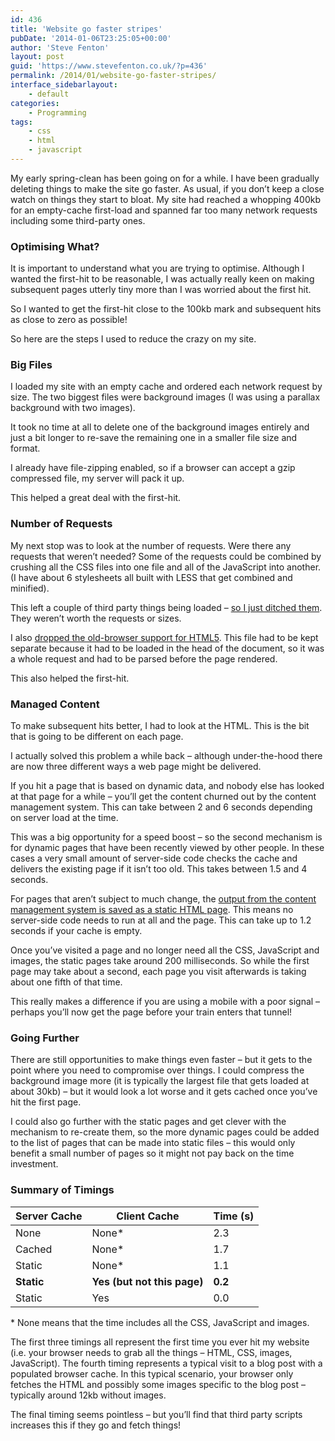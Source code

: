```yaml
---
id: 436
title: 'Website go faster stripes'
pubDate: '2014-01-06T23:25:05+00:00'
author: 'Steve Fenton'
layout: post
guid: 'https://www.stevefenton.co.uk/?p=436'
permalink: /2014/01/website-go-faster-stripes/
interface_sidebarlayout:
    - default
categories:
    - Programming
tags:
    - css
    - html
    - javascript
---
```


My early spring-clean has been going on for a while. I have been gradually deleting things to make the site go faster. As usual, if you don’t keep a close watch on things they start to bloat. My site had reached a whopping 400kb for an empty-cache first-load and spanned far too many network requests including some third-party ones.

### Optimising What?

It is important to understand what you are trying to optimise. Although I wanted the first-hit to be reasonable, I was actually really keen on making subsequent pages utterly tiny more than I was worried about the first hit.

So I wanted to get the first-hit close to the 100kb mark and subsequent hits as close to zero as possible!

So here are the steps I used to reduce the crazy on my site.

### Big Files

I loaded my site with an empty cache and ordered each network request by size. The two biggest files were background images (I was using a parallax background with two images).

It took no time at all to delete one of the background images entirely and just a bit longer to re-save the remaining one in a smaller file size and format.

I already have file-zipping enabled, so if a browser can accept a gzip compressed file, my server will pack it up.

This helped a great deal with the first-hit.

### Number of Requests

My next stop was to look at the number of requests. Were there any requests that weren’t needed? Some of the requests could be combined by crushing all the CSS files into one file and all of the JavaScript into another. (I have about 6 stylesheets all built with LESS that get combined and minified).

This left a couple of third party things being loaded – [so I just ditched them](/Content/Blog/Date/201401/Blog/Your-Visit-Is-Not-Being-Tracked/). They weren’t worth the requests or sizes.

I also [dropped the old-browser support for HTML5](/Content/Blog/Date/201401/Blog/Goodbye-Old-Browsers/). This file had to be kept separate because it had to be loaded in the head of the document, so it was a whole request and had to be parsed before the page rendered.

This also helped the first-hit.

### Managed Content

To make subsequent hits better, I had to look at the HTML. This is the bit that is going to be different on each page.

I actually solved this problem a while back – although under-the-hood there are now three different ways a web page might be delivered.

If you hit a page that is based on dynamic data, and nobody else has looked at that page for a while – you’ll get the content churned out by the content management system. This can take between 2 and 6 seconds depending on server load at the time.

This was a big opportunity for a speed boost – so the second mechanism is for dynamic pages that have been recently viewed by other people. In these cases a very small amount of server-side code checks the cache and delivers the existing page if it isn’t too old. This takes between 1.5 and 4 seconds.

For pages that aren’t subject to much change, the [output from the content management system is saved as a static HTML page](/Content/Blog/Date/201303/Blog/Speed-Up-Dynamic-Websites-With-Static-Pages/). This means no server-side code needs to run at all and the page. This can take up to 1.2 seconds if your cache is empty.

Once you’ve visited a page and no longer need all the CSS, JavaScript and images, the static pages take around 200 milliseconds. So while the first page may take about a second, each page you visit afterwards is taking about one fifth of that time.

This really makes a difference if you are using a mobile with a poor signal – perhaps you’ll now get the page before your train enters that tunnel!

### Going Further

There are still opportunities to make things even faster – but it gets to the point where you need to compromise over things. I could compress the background image more (it is typically the largest file that gets loaded at about 30kb) – but it would look a lot worse and it gets cached once you’ve hit the first page.

I could also go further with the static pages and get clever with the mechanism to re-create them, so the more dynamic pages could be added to the list of pages that can be made into static files – this would only benefit a small number of pages so it might not pay back on the time investment.

### Summary of Timings

| Server Cache | Client Cache | Time (s) |
|---|---|---|
| None | None\* | 2.3 |
| Cached | None\* | 1.7 |
| Static | None\* | 1.1 |
| **Static** | **Yes (but not this page)** | **0.2** |
| Static | Yes | 0.0 |

\* None means that the time includes all the CSS, JavaScript and images.

The first three timings all represent the first time you ever hit my website (i.e. your browser needs to grab all the things – HTML, CSS, images, JavaScript). The fourth timing represents a typical visit to a blog post with a populated browser cache. In this typical scenario, your browser only fetches the HTML and possibly some images specific to the blog post – typically around 12kb without images.

The final timing seems pointless – but you’ll find that third party scripts increases this if they go and fetch things!